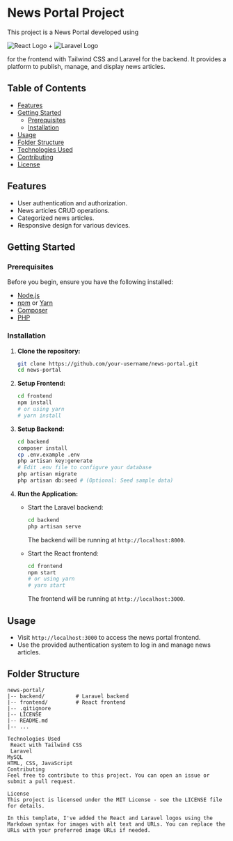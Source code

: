 # News Portal Project


This project is a News Portal developed using 

![React Logo](https://upload.wikimedia.org/wikipedia/commons/thumb/a/a7/React-icon.svg/100px-React-icon.svg.png) 
+ 
![Laravel Logo](https://upload.wikimedia.org/wikipedia/commons/thumb/9/9a/Laravel.svg/100px-Laravel.svg.png)

for the frontend with Tailwind CSS and Laravel for the backend. It provides a platform to publish, manage, and display news articles.

## Table of Contents

- [Features](#features)
- [Getting Started](#getting-started)
  - [Prerequisites](#prerequisites)
  - [Installation](#installation)
- [Usage](#usage)
- [Folder Structure](#folder-structure)
- [Technologies Used](#technologies-used)
- [Contributing](#contributing)
- [License](#license)

## Features

- User authentication and authorization.
- News articles CRUD operations.
- Categorized news articles.
- Responsive design for various devices.

## Getting Started

### Prerequisites

Before you begin, ensure you have the following installed:

- [Node.js](https://nodejs.org/)
- [npm](https://www.npmjs.com/) or [Yarn](https://yarnpkg.com/)
- [Composer](https://getcomposer.org/)
- [PHP](https://www.php.net/)

### Installation

1. **Clone the repository:**

    ```bash
    git clone https://github.com/your-username/news-portal.git
    cd news-portal
    ```

2. **Setup Frontend:**

    ```bash
    cd frontend
    npm install
    # or using yarn
    # yarn install
    ```

3. **Setup Backend:**

    ```bash
    cd backend
    composer install
    cp .env.example .env
    php artisan key:generate
    # Edit .env file to configure your database
    php artisan migrate
    php artisan db:seed # (Optional: Seed sample data)
    ```

4. **Run the Application:**

    - Start the Laravel backend:

        ```bash
        cd backend
        php artisan serve
        ```

        The backend will be running at `http://localhost:8000`.

    - Start the React frontend:

        ```bash
        cd frontend
        npm start
        # or using yarn
        # yarn start
        ```

        The frontend will be running at `http://localhost:3000`.

## Usage

- Visit `http://localhost:3000` to access the news portal frontend.
- Use the provided authentication system to log in and manage news articles.

## Folder Structure

```plaintext
news-portal/
|-- backend/          # Laravel backend
|-- frontend/         # React frontend
|-- .gitignore
|-- LICENSE
|-- README.md
|-- ...

Technologies Used
 React with Tailwind CSS
 Laravel
MySQL
HTML, CSS, JavaScript
Contributing
Feel free to contribute to this project. You can open an issue or submit a pull request.

License
This project is licensed under the MIT License - see the LICENSE file for details.

In this template, I've added the React and Laravel logos using the Markdown syntax for images with alt text and URLs. You can replace the URLs with your preferred image URLs if needed.
